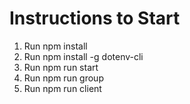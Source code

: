 # Instructions to Start

1. Run npm install
2. Run npm install -g dotenv-cli
3. Run npm run start
4. Run npm run group
5. Run npm run client